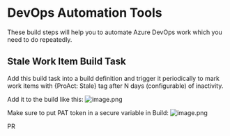 # DevOps Automation Tools

These build steps will help you to automate Azure DevOps work which you need to do repeatedly.

## Stale Work Item Build Task

Add this build task into a build definition and trigger it periodically to mark work items with {ProAct: Stale} tag after N days (configurable) of inactivity.

Add it to the build like this:
![image.png](images/StaleWorkItemImage1.png)

Make sure to put PAT token in a secure variable in Build:
![image.png](images/StaleWorkItemImage2.png)


PR
